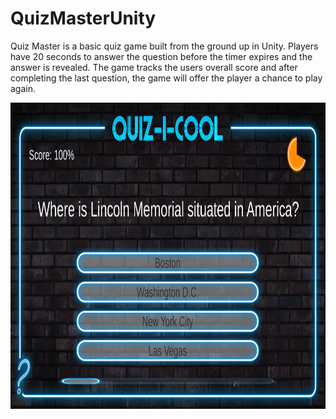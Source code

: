 # QuizMasterUnity

Quiz Master is a basic quiz game built from the ground up in Unity. Players have 20 seconds to answer the question before the timer expires and the answer is revealed.
The game tracks the users overall score and after completing the last question, the game will offer the player a chance to play again.

<p align="center">
<img src="image.PNG" width="600" height="490" />
</p>
